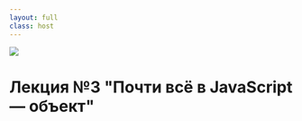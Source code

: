 ```yaml
---
layout: full
class: host
---
```


<img src="/logos/javascript.svg">

# Лекция №3 "**Почти всё в JavaScript — объект**"

<style>
    .host {
        display: flex;
        flex-direction: column;
        align-items: center;
        justify-content: center;
        gap: 2rem;
    }

    .host img {
        max-height: 80%;
        border-radius: 1rem;
        box-shadow:
            rgba(0, 0, 0, 0.4) 0 2px 4px,
            rgba(0, 0, 0, 0.3) 0 7px 13px -3px,
            rgba(0, 0, 0, 0.2) 0 -3px 0px inset;
    }
</style>
